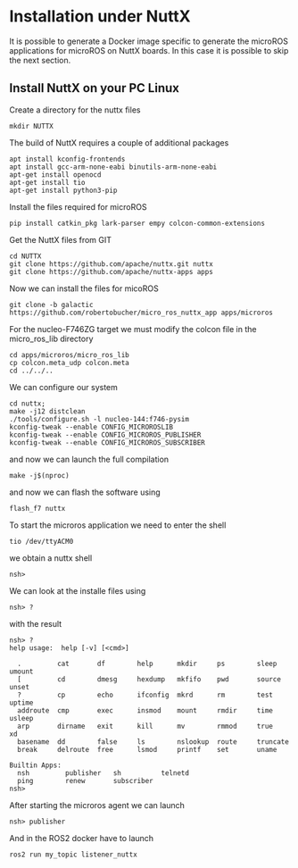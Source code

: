 # Installation under NuttX

It is possible to generate a Docker image specific to generate the microROS applications for microROS on NuttX boards. In this case it is possible to skip the next section.

## Install NuttX on your PC Linux

Create a directory for the nuttx files
```
mkdir NUTTX
```
The build of NuttX requires a couple of additional packages
```
apt install kconfig-frontends
apt install gcc-arm-none-eabi binutils-arm-none-eabi
apt-get install openocd
apt-get install tio
apt-get install python3-pip
```
Install the files required for microROS
```  
pip install catkin_pkg lark-parser empy colcon-common-extensions
```

Get the NuttX files from GIT
```
cd NUTTX
git clone https://github.com/apache/nuttx.git nuttx
git clone https://github.com/apache/nuttx-apps apps
```
Now we can install the files for micoROS
```
git clone -b galactic https://github.com/robertobucher/micro_ros_nuttx_app apps/microros
```
For the nucleo-F746ZG target we must modify the colcon file in the micro_ros_lib directory
```
cd apps/microros/micro_ros_lib
cp colcon.meta_udp colcon.meta
cd ../../..
```
We can configure our system
```
cd nuttx;
make -j12 distclean
./tools/configure.sh -l nucleo-144:f746-pysim
kconfig-tweak --enable CONFIG_MICROROSLIB
kconfig-tweak --enable CONFIG_MICROROS_PUBLISHER
kconfig-tweak --enable CONFIG_MICROROS_SUBSCRIBER
```
and now we can launch the full compilation
```
make -j$(nproc)
```
and now we can flash the software using
```
flash_f7 nuttx
```
To start the microros application we need to enter the shell 
```
tio /dev/ttyACM0
```
we obtain a nuttx shell
```
nsh>
```
We can look at the installe files using
```
nsh> ?
```
with the result
```
nsh> ?
help usage:  help [-v] [<cmd>]

  .         cat       df        help      mkdir     ps        sleep     umount    
  [         cd        dmesg     hexdump   mkfifo    pwd       source    unset     
  ?         cp        echo      ifconfig  mkrd      rm        test      uptime    
  addroute  cmp       exec      insmod    mount     rmdir     time      usleep    
  arp       dirname   exit      kill      mv        rmmod     true      xd        
  basename  dd        false     ls        nslookup  route     truncate  
  break     delroute  free      lsmod     printf    set       uname     

Builtin Apps:
  nsh         publisher   sh          telnetd     
  ping        renew       subscriber  
nsh>
```
After starting the microros agent we can launch
```
nsh> publisher
```
And in the ROS2 docker have to launch
```
ros2 run my_topic listener_nuttx
```



